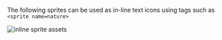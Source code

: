 The following sprites can be used as in-line text icons using tags such as `<sprite name=nature>`

![inline sprite assets](https://user-images.githubusercontent.com/56179276/174115228-896795d2-3b0d-420e-b744-576bfd83557e.png)
